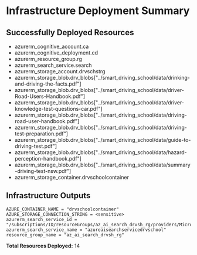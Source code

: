 # Infrastructure Deployment Summary

## Successfully Deployed Resources

- azurerm_cognitive_account.ca
- azurerm_cognitive_deployment.cd
- azurerm_resource_group.rg
- azurerm_search_service.search
- azurerm_storage_account.drvschstrg
- azurerm_storage_blob.drv_blobs["../smart_driving_school/data/drinking-and-driving-the-facts.pdf"]
- azurerm_storage_blob.drv_blobs["../smart_driving_school/data/driver-Road-Users-Handbook.pdf"]
- azurerm_storage_blob.drv_blobs["../smart_driving_school/data/driver-knowledge-test-questions-car.pdf"]
- azurerm_storage_blob.drv_blobs["../smart_driving_school/data/driving-road-user-handbook.pdf"]
- azurerm_storage_blob.drv_blobs["../smart_driving_school/data/driving-test-preparation.pdf"]
- azurerm_storage_blob.drv_blobs["../smart_driving_school/data/guide-to-driving-test.pdf"]
- azurerm_storage_blob.drv_blobs["../smart_driving_school/data/hazard-perception-handbook.pdf"]
- azurerm_storage_blob.drv_blobs["../smart_driving_school/data/summary-driving-test-nsw.pdf"]
- azurerm_storage_container.drvschoolcontainer

## Infrastructure Outputs

```
AZURE_CONTAINER_NAME = "drvschoolcontainer"
AZURE_STORAGE_CONNECTION_STRING = <sensitive>
azurerm_search_service_id = "/subscriptions/ID/resourceGroups/az_ai_search_drvsh_rg/providers/Microsoft.Search/searchServices/azureaisearchservicedrvschool"
azurerm_search_service_name = "azureaisearchservicedrvschool"
resource_group_name = "az_ai_search_drvsh_rg"
```

**Total Resources Deployed:** 14
